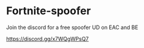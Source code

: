 # Fortnite-spoofer


Join the discord for a free spoofer UD on EAC and BE

https://discord.gg/x7WQgWPsQ7


